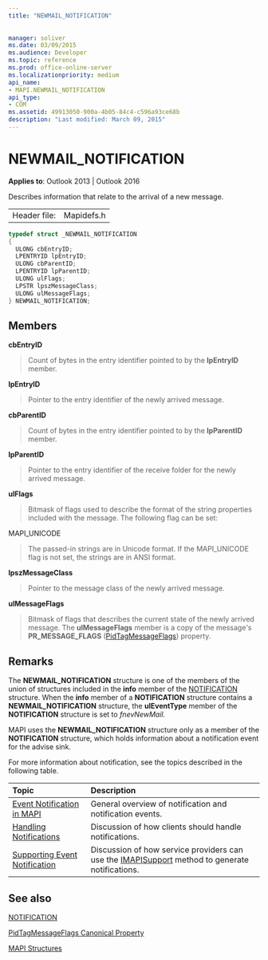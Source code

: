 ```yaml
---
title: "NEWMAIL_NOTIFICATION"
 
 
manager: soliver
ms.date: 03/09/2015
ms.audience: Developer
ms.topic: reference
ms.prod: office-online-server
ms.localizationpriority: medium
api_name:
- MAPI.NEWMAIL_NOTIFICATION
api_type:
- COM
ms.assetid: 49913050-900a-4b05-84c4-c596a93ce68b
description: "Last modified: March 09, 2015"
---
```


# NEWMAIL_NOTIFICATION

  
  
**Applies to**: Outlook 2013 | Outlook 2016 
  
Describes information that relate to the arrival of a new message. 
  
|||
|:-----|:-----|
|Header file:  <br/> |Mapidefs.h  <br/> |
   
```cpp
typedef struct _NEWMAIL_NOTIFICATION
{
  ULONG cbEntryID;
  LPENTRYID lpEntryID;
  ULONG cbParentID;
  LPENTRYID lpParentID;
  ULONG ulFlags;
  LPSTR lpszMessageClass;
  ULONG ulMessageFlags;
} NEWMAIL_NOTIFICATION;

```

## Members

 **cbEntryID**
  
> Count of bytes in the entry identifier pointed to by the **lpEntryID** member. 
    
 **lpEntryID**
  
> Pointer to the entry identifier of the newly arrived message.
    
 **cbParentID**
  
> Count of bytes in the entry identifier pointed to by the **lpParentID** member. 
    
 **lpParentID**
  
> Pointer to the entry identifier of the receive folder for the newly arrived message.
    
 **ulFlags**
  
> Bitmask of flags used to describe the format of the string properties included with the message. The following flag can be set:
    
MAPI_UNICODE 
  
> The passed-in strings are in Unicode format. If the MAPI_UNICODE flag is not set, the strings are in ANSI format.
    
 **lpszMessageClass**
  
> Pointer to the message class of the newly arrived message. 
    
 **ulMessageFlags**
  
> Bitmask of flags that describes the current state of the newly arrived message. The **ulMessageFlags** member is a copy of the message's **PR_MESSAGE_FLAGS** ([PidTagMessageFlags](pidtagmessageflags-canonical-property.md)) property.
    
## Remarks

The **NEWMAIL_NOTIFICATION** structure is one of the members of the union of structures included in the **info** member of the [NOTIFICATION](notification.md) structure. When the **info** member of a **NOTIFICATION** structure contains a **NEWMAIL_NOTIFICATION** structure, the **ulEventType** member of the **NOTIFICATION** structure is set to  _fnevNewMail._
  
MAPI uses the **NEWMAIL_NOTIFICATION** structure only as a member of the **NOTIFICATION** structure, which holds information about a notification event for the advise sink. 
  
For more information about notification, see the topics described in the following table.
  
|**Topic**|**Description**|
|:-----|:-----|
|[Event Notification in MAPI](event-notification-in-mapi.md) <br/> |General overview of notification and notification events. |
|[Handling Notifications](handling-notifications.md) <br/> |Discussion of how clients should handle notifications. |
|[Supporting Event Notification](supporting-event-notification.md) <br/> |Discussion of how service providers can use the [IMAPISupport](imapisupportiunknown.md) method to generate notifications. |
   
## See also



[NOTIFICATION](notification.md)
  
[PidTagMessageFlags Canonical Property](pidtagmessageflags-canonical-property.md)


[MAPI Structures](mapi-structures.md)

